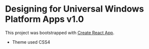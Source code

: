 # Designing for Universal Windows Platform Apps v1.0

This project was bootstrapped with [Create React App](https://github.com/facebookincubator/create-react-app).

* Theme used CSS4
